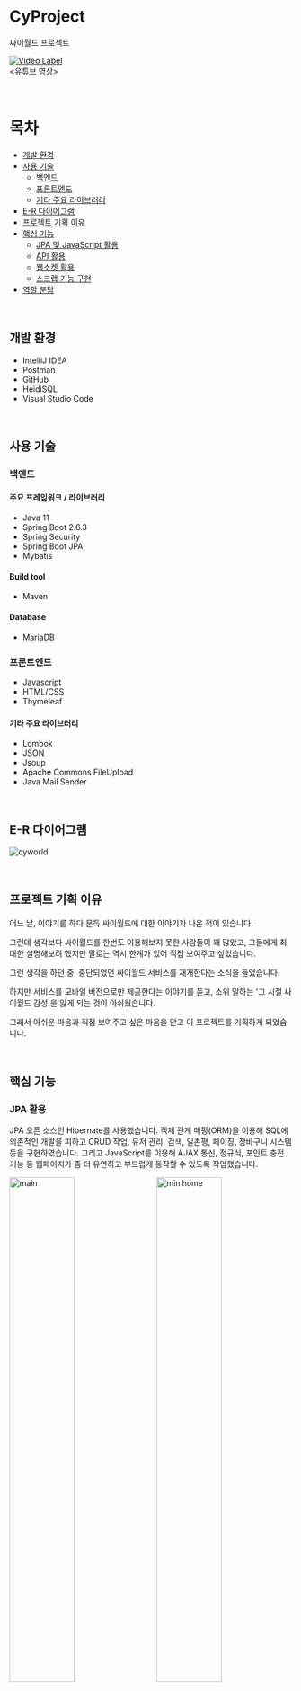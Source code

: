 # CyProject
싸이월드 프로젝트

[![Video Label](http://img.youtube.com/vi/9ghjtH_Q4n4/0.jpg)](https://youtu.be/9ghjtH_Q4n4)
</br>
<유튜브 영상>

<br>

# 목차
- [개발 환경](#개발-환경)
- [사용 기술](#사용-기술)
    * [백엔드](#백엔드)
    * [프론트엔드](#프론트엔드)
    * [기타 주요 라이브러리](#기타-주요-라이브러리)
- [E-R 다이어그램](#e-r-다이어그램)
- [프로젝트 기획 이유](#프로젝트-기획-이유)
- [핵심 기능](#핵심-기능)
    * [JPA 및 JavaScript 활용](#jpa-활용)
    * [API 활용](#api-활용)
    * [웹소켓 활용](#웹소켓-활용)
    * [스크랩 기능 구현](#스크랩-기능-구현)
- [역할 분담](#역할-분담)

<br>

## 개발 환경
- IntelliJ IDEA
- Postman
- GitHub
- HeidiSQL
- Visual Studio Code

<br>

## 사용 기술
### 백엔드
#### 주요 프레임워크 / 라이브러리
- Java 11
- Spring Boot 2.6.3
- Spring Security
- Spring Boot JPA
- Mybatis


#### Build tool
- Maven

#### Database
- MariaDB

### 프론트엔드
- Javascript
- HTML/CSS
- Thymeleaf

#### 기타 주요 라이브러리
- Lombok
- JSON
- Jsoup
- Apache Commons FileUpload
- Java Mail Sender

<br>

## E-R 다이어그램
![cyworld](/img/erd.png)

<br>

## 프로젝트 기획 이유

어느 날, 이야기를 하다 문득 싸이월드에 대한 이야기가 나온 적이 있습니다.

그런데 생각보다 싸이월드를 한번도 이용해보지 못한 사람들이 꽤 많았고, 그들에게 최대한 설명해보려 했지만 말로는 역시 한계가 있어 직접 보여주고 싶었습니다. 

그런 생각을 하던 중, 중단되었던 싸이월드 서비스를 재개한다는 소식을 들었습니다.

하지만 서비스를 모바일 버전으로만 제공한다는 이야기를 듣고, 소위 말하는 '그 시절 싸이월드 감성'을 잃게 되는 것이 아쉬웠습니다.

그래서 아쉬운 마음과 직접 보여주고 싶은 마음을 안고 이 프로젝트를 기획하게 되었습니다.

<br>

## 핵심 기능
### JPA 활용
JPA 오픈 소스인 Hibernate를 사용했습니다. 객체 관계 매핑(ORM)을 이용해 SQL에 의존적인 개발을 피하고 CRUD 작업, 유저 관리, 검색, 일촌평, 페이징, 장바구니 시스템 등을 구현하였습니다. 그리고 JavaScript를 이용해 AJAX 통신, 정규식, 포인트 충전 기능 등 웹페이지가 좀 더 유연하고 부드럽게 동작할 수 있도록 작업했습니다.

<img width="48%" alt="main" src="/img/main.png"> <img width="48%" align="right" alt="minihome" src="/img/minihome.png">
[JPA를 활용한 메인 페이지, 미니홈피]

<br>

### API 활용
아임포트(iamport) API를 활용해 도토리 충전 기능을 작업했습니다. 카카오 제공 API로 카카오페이 결제 기능을 추가하고, 상품 구매 시스템을 구현했습니다. 또한 메인 페이지 구현에 필요한 데이터를 Jsoup 라이브러리로 크롤링 하였는데 지도, 뉴스, 웹툰, 영화의 외부 API를 적극적으로 활용하였습니다.

<img width="48%" alt="point" src="/img/point.png"> <img width="48%" align="right" alt="cart" src="/img/cart.png">
[포인트 충전 및 장바구니 결제]

<br>

### 웹소켓 활용
온라인 상태인 일촌을 나타내는 기능과 쪽지를 실시간으로 주고 받는 기능을 작업했습니다. 기존 http 단방향통신보다 실시간으로 양방향통신을 하는 웹소켓이 더 적합하다 생각하여 웹소켓 방식을 적용했습니다. 우선 sessionId와 유저 pk값을 Map으로 저장하고 다른 유저가 로그인했을 때, 해당 유저와 기존에 저장되어 있던 pk들 중 일촌으로 등록된 유저들에게 로그인 표시를 해주었습니다. 마찬가지로 쪽지를 보내는 상대의 sessionId와 매핑되어 있는 유저 pk를 활용해 해당 유저에게 쪽지를 전송, 수신하도록 작업했습니다.

<img width="1792" alt="message" src="/img/message.png">
[웹소켓을 활용한 쪽지 기능]

<br>

<br>

### 스크랩 기능 구현
한 사용자가 여러 게시글을 스크랩하고, 한 게시글이 여러 사용자로부터 스크랩되는 로직을 구현하기 위해 사용자(user)와 게시글(photo-board)의 M:N 관계 (다대다 관계)를 이용해 작업했습니다. 관계형 데이터베이스는 두 테이블 간에 직접적인 다대다 관계를 구현할 수 없습니다. 해당 문제를 해결하기 위해 연결 테이블(조인 테이블)을 추가해 일대다, 다대일 관계로 풀어냈습니다. 연결 테이블 안에 Id가 2개이기 때문에 Id 클래스를 추가로 생성한 후 Repository에 Id 자료형을 설정하여 작업했습니다.

[Many To One을 활용한 연결 테이블 Entity](https://github.com/CykoProject/CyProject/blob/4ce999d34dc24f2d044f7c15f2f9d544699ad933/src/main/java/com/example/CyProject/home/model/scrap/BoardListEntity.java#L1-L31)

[연결 테이블의 Id Class](https://github.com/CykoProject/CyProject/blob/4ce999d34dc24f2d044f7c15f2f9d544699ad933/src/main/java/com/example/CyProject/home/model/scrap/BoardListId.java#L1-L15)

<br>

## 역할 분담

김동규 (sgrhrg@naver.com) : 마이페이지 담당. 회원 관리 및 메일 인증 기능, 일촌 관리 기능 등

서유영 (403467@naver.com) : 마이페이지 담당. 회원 관리 기능, 포인트 충전 기능 등

손주영 (terranzz01@gmail.com) : 메인 페이지 담당. 검색 기능, 실시간 순위, 상품 구매 기능 등

유언수 (yueonsu@gmail.com) : 미니홈피 담당. 에디터 구현 및 댓글 기능, 쪽지 기능 등

홍수아 (suaah.96@gmail.com) : 미니홈피 담당. 파일 업로드 기능, 스크랩 기능 등
